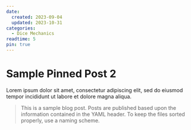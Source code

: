 ```yaml
---
date:
  created: 2023-09-04
  updated: 2023-10-31
categories:
  - Dice Mechanics
readtime: 5
pin: true
---
```


# Sample Pinned Post 2

Lorem ipsum dolor sit amet, consectetur adipiscing elit, sed do eiusmod tempor incididunt ut labore et dolore magna aliqua.

>This is a sample blog post. Posts are published based upon the information contained in the YAML header. To keep the files sorted properly, use a naming scheme.

<!--Enter the file naming scheme here with a legend below-->